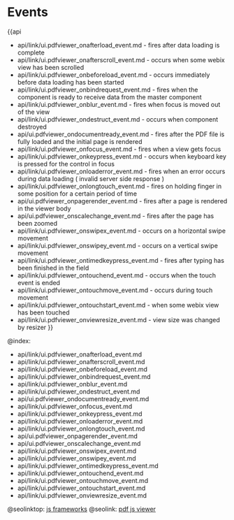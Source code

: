 Events
=======

{{api
- api/link/ui.pdfviewer_onafterload_event.md - fires after data loading is complete
- api/link/ui.pdfviewer_onafterscroll_event.md - occurs when some webix view has been scrolled
- api/link/ui.pdfviewer_onbeforeload_event.md - occurs immediately before data loading has been started
- api/link/ui.pdfviewer_onbindrequest_event.md - fires when the component is ready to receive data from the master component
- api/link/ui.pdfviewer_onblur_event.md - fires when focus is moved out of the view
- api/link/ui.pdfviewer_ondestruct_event.md - occurs when component destroyed
- api/ui.pdfviewer_ondocumentready_event.md - fires after the PDF file is fully loaded and the initial page is rendered
- api/link/ui.pdfviewer_onfocus_event.md - fires when a view gets focus
- api/link/ui.pdfviewer_onkeypress_event.md - occurs when keyboard key is pressed for the control in focus
- api/link/ui.pdfviewer_onloaderror_event.md - fires when an error occurs during data loading ( invalid server side response )
- api/link/ui.pdfviewer_onlongtouch_event.md - fires on holding finger in some position for a certain period of time
- api/ui.pdfviewer_onpagerender_event.md - fires after a page is rendered in the viewer body
- api/ui.pdfviewer_onscalechange_event.md - fires after the page has been zoomed
- api/link/ui.pdfviewer_onswipex_event.md - occurs on a horizontal swipe movement
- api/link/ui.pdfviewer_onswipey_event.md - occurs on a vertical swipe movement
- api/link/ui.pdfviewer_ontimedkeypress_event.md - fires after typing has been finished in the field
- api/link/ui.pdfviewer_ontouchend_event.md - occurs when the touch event is ended
- api/link/ui.pdfviewer_ontouchmove_event.md - occurs during touch movement
- api/link/ui.pdfviewer_ontouchstart_event.md - when some webix view has been touched
- api/link/ui.pdfviewer_onviewresize_event.md - view size was changed by resizer
}}

@index:
- api/link/ui.pdfviewer_onafterload_event.md
- api/link/ui.pdfviewer_onafterscroll_event.md
- api/link/ui.pdfviewer_onbeforeload_event.md
- api/link/ui.pdfviewer_onbindrequest_event.md
- api/link/ui.pdfviewer_onblur_event.md
- api/link/ui.pdfviewer_ondestruct_event.md
- api/ui.pdfviewer_ondocumentready_event.md
- api/link/ui.pdfviewer_onfocus_event.md
- api/link/ui.pdfviewer_onkeypress_event.md
- api/link/ui.pdfviewer_onloaderror_event.md
- api/link/ui.pdfviewer_onlongtouch_event.md
- api/ui.pdfviewer_onpagerender_event.md
- api/ui.pdfviewer_onscalechange_event.md
- api/link/ui.pdfviewer_onswipex_event.md
- api/link/ui.pdfviewer_onswipey_event.md
- api/link/ui.pdfviewer_ontimedkeypress_event.md
- api/link/ui.pdfviewer_ontouchend_event.md
- api/link/ui.pdfviewer_ontouchmove_event.md
- api/link/ui.pdfviewer_ontouchstart_event.md
- api/link/ui.pdfviewer_onviewresize_event.md




@seolinktop: [js frameworks](https://webix.com)
@seolink: [pdf js viewer](https://webix.com/widget/html5_pdf_viewer/)
